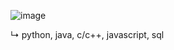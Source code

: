 ![image](https://github.com/user-attachments/assets/d51c87cc-21f9-4905-9f65-df38fe7f2e03)

↳ python, java, c/c++, javascript, sql
